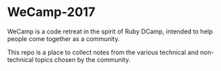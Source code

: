 # WeCamp-2017

WeCamp is a code retreat in the spirit of Ruby DCamp, intended to help people come together as a community.

This repo is a place to collect notes from the various technical and non-technical topics chosen by the community.